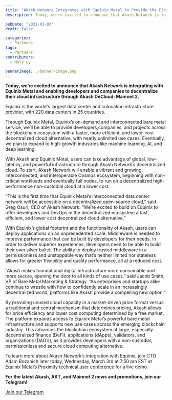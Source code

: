 ```yaml
---
title: "Akash Network Integrates with Equinix Metal to Provide the First Viable Decentralized Cloud Solution"
description: Today, we’re excited to announce that Akash Network is integrating with Equinix Metal and enabling developers and companies to decentralize their cloud infrastructure through Akash DeCloud Mainnet 2.

pubDate: "2021-03-03"
draft: false

categories:
  - Partners
tags:
  - Partners
contributors:
  - Maly Ly

bannerImage: ./banner-image.png
---
```


**Today, we’re excited to announce that Akash Network is integrating with Equinix Metal and enabling developers and companies to decentralize their cloud infrastructure through Akash DeCloud: Mainnet 2.**

Equinix is the world's largest data center and colocation infrastructure provider, with 220 data centers in 25 countries.

Through Equinix Metal, Equinix’s on-demand and interconnected bare metal service, we’ll be able to provide developers,companies, and projects across the blockchain ecosystem with a faster, more efficient, and lower-cost decentralized cloud alternative, with nearly unlimited use cases. Eventually, we plan to expand to high-growth industries like machine learning, AI, and deep learning.

With Akash and Equinix Metal, users can take advantage of global, low-latency, and powerful infrastructure through Akash Network’s decentralized cloud. To start, Akash Network will enable a vibrant and growing, interconnected, and interoperable Cosmos ecosystem, beginning with non-critical workloads and eventually full nodes, to run on a decentralized high-performance non-custodial cloud at a lower cost.

“This is the first time that Equinix Metal’s interconnected data center network will be accessible on a decentralized open-source cloud,” said Greg Osuri, CEO of Akash Network. “We’re excited to build on Equinix to offer developers and DevOps in the decentralized ecosystem a fast, efficient, and lower cost decentralized cloud alternative.”

With Equinix’s global footprint and the functionality of Akash, users can deploy applications on an unprecedented scale. Middleware is needed to improve performance that can be built by developers for their needs. In order to deliver superior experiences, developers need to be able to build their own silver bullet. The ability to deploy trusted middleware in a permissionless and unstoppable way that’s neither limited nor stateless allows for greater flexibility and quality performance, all at a reduced cost.

“Akash makes foundational digital infrastructure more consumable and more secure, opening the door to all kinds of use cases,” said Jacob Smith, VP of Bare Metal Marketing & Strategy. “As enterprises and startups alike continue to wrestle with how to confidently scale in an increasingly decentralized world, platforms like Akash provide a compelling new option.”

By providing unused cloud capacity in a market-driven price format versus a traditional and central mechanism that determines pricing, Akash allows for price efficiency and lower cost computing determined by a free market. The platform expands access to Equinix Metal’s powerful bare metal infrastructure and supports new use cases across the emerging blockchain industry. This advances the blockchain ecosystem at large, especially decentralized finance (DeFi), applications (dApps), validators, and organizations (DAO’s), as it provides developers with a non-custodial, permissionless and secure cloud computing alternative.

To learn more about Akash Network’s integration with Equinix, join CTO Adam Bozanich later today, Wednesday, March 3rd at 7:50 pm EST at [Equinix Metal’s Proximity technical user conference](https://metal.equinix.com/proximity/) for a live demo.

**For the latest Akash, AKT, and Mainnet 2 news and promotions, join our Telegram!**

[Join our Telegram](https://t.me/AkashNW)
